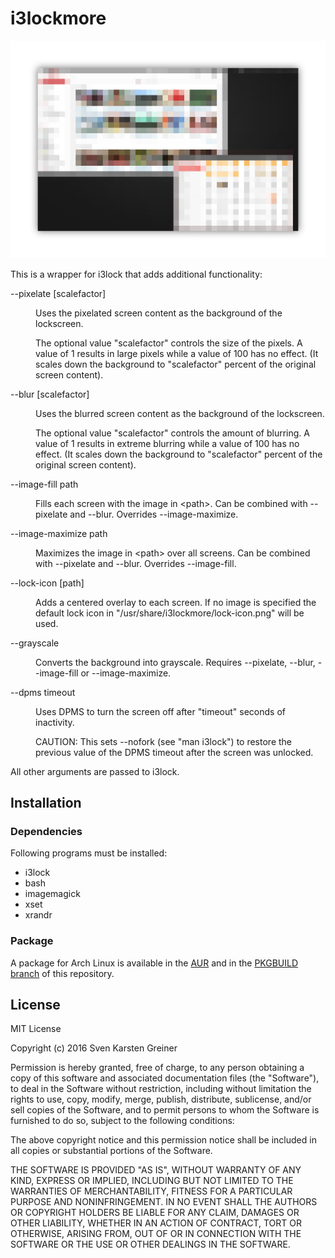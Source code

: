 # i3lockmore

<div align="center"><img src="https://raw.githubusercontent.com/SammysHP/i3lockmore/readme-assets/i3lockmore.png" /></div>

This is a wrapper for i3lock that adds additional functionality:

<dl>
    <dt>--pixelate [scalefactor]</dt>
    <dd>
        <p>Uses the pixelated screen content as the background of the lockscreen.</p>
        <p>The optional value "scalefactor" controls the size of the pixels. A value
        of 1 results in large pixels while a value of 100 has no effect.
        (It scales down the background to "scalefactor" percent of the original
        screen content).</p>
    </dd>
    <dt>--blur [scalefactor]</dt>
    <dd>
        <p>Uses the blurred screen content as the background of the lockscreen.</p>
        <p>The optional value "scalefactor" controls the amount of blurring. A value
        of 1 results in extreme blurring while a value of 100 has no effect.
        (It scales down the background to "scalefactor" percent of the original
        screen content).</p>
    </dd>
    <dt>--image-fill path</dt>
    <dd>
        <p>Fills each screen with the image in &lt;path&gt;. Can be combined with
        --pixelate and --blur. Overrides --image-maximize.</p>
    </dd>
    <dt>--image-maximize path</dt>
    <dd>
        <p>Maximizes the image in &lt;path&gt; over all screens. Can be combined with
        --pixelate and --blur. Overrides --image-fill.</p>
    </dd>
    <dt>--lock-icon [path]</dt>
    <dd>
        <p>Adds a centered overlay to each screen. If no image is specified the
        default lock icon in "/usr/share/i3lockmore/lock-icon.png" will be used.</p>
    </dd>
    <dt>--grayscale</dt>
    <dd>
        <p>Converts the background into grayscale. Requires --pixelate, --blur,
        --image-fill or --image-maximize.</p>
    </dd>
    <dt>--dpms timeout</dt>
    <dd>
        <p>Uses DPMS to turn the screen off after "timeout" seconds of inactivity.</p>
        <p>CAUTION: This sets --nofork (see "man i3lock") to restore the previous
        value of the DPMS timeout after the screen was unlocked.</p>
    </dd>
</dl>

All other arguments are passed to i3lock.


## Installation

### Dependencies

Following programs must be installed:

- i3lock
- bash
- imagemagick
- xset
- xrandr

### Package

A package for Arch Linux is available in the [AUR](https://aur.archlinux.org/packages/i3lockmore-git/) and in the [PKGBUILD branch](https://github.com/SammysHP/i3lockmore/tree/PKGBUILD) of this repository.


## License

MIT License

Copyright (c) 2016 Sven Karsten Greiner

Permission is hereby granted, free of charge, to any person obtaining a copy
of this software and associated documentation files (the "Software"), to deal
in the Software without restriction, including without limitation the rights
to use, copy, modify, merge, publish, distribute, sublicense, and/or sell
copies of the Software, and to permit persons to whom the Software is
furnished to do so, subject to the following conditions:

The above copyright notice and this permission notice shall be included in all
copies or substantial portions of the Software.

THE SOFTWARE IS PROVIDED "AS IS", WITHOUT WARRANTY OF ANY KIND, EXPRESS OR
IMPLIED, INCLUDING BUT NOT LIMITED TO THE WARRANTIES OF MERCHANTABILITY,
FITNESS FOR A PARTICULAR PURPOSE AND NONINFRINGEMENT. IN NO EVENT SHALL THE
AUTHORS OR COPYRIGHT HOLDERS BE LIABLE FOR ANY CLAIM, DAMAGES OR OTHER
LIABILITY, WHETHER IN AN ACTION OF CONTRACT, TORT OR OTHERWISE, ARISING FROM,
OUT OF OR IN CONNECTION WITH THE SOFTWARE OR THE USE OR OTHER DEALINGS IN THE
SOFTWARE.
